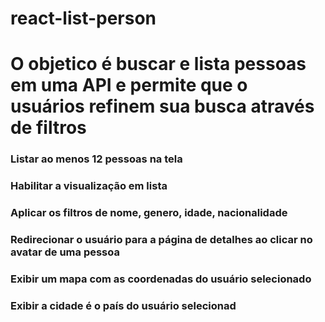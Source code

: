 # react-list-person

# O objetico é buscar e lista pessoas em uma API e permite que o usuários refinem sua busca através de filtros

### Listar ao menos 12 pessoas na tela

### Habilitar a visualização em lista

### Aplicar os filtros de nome, genero, idade, nacionalidade

### Redirecionar o usuário para a página de detalhes ao clicar no avatar de uma pessoa

### Exibir um mapa com as coordenadas do usuário selecionado

### Exibir a cidade é o país do usuário selecionad
